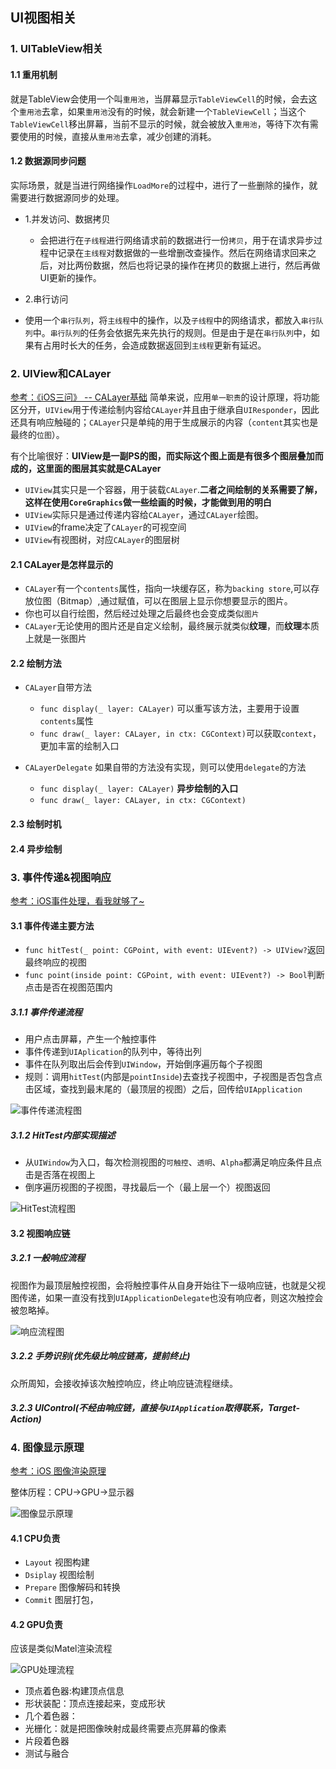 ## UI视图相关

### 1. UITableView相关

#### 1.1 重用机制
就是TableView会使用一个叫`重用池`，当屏幕显示`TableViewCell`的时候，会去这个`重用池`去拿，如果`重用池`没有的时候，就会新建一个`TableViewCell`；当这个`TableViewCell`移出屏幕，当前不显示的时候，就会被放入`重用池`，等待下次有需要使用的时候，直接从`重用池`去拿，减少创建的消耗。

#### 1.2 数据源同步问题
实际场景，就是当进行网络操作`LoadMore`的过程中，进行了一些删除的操作，就需要进行数据源同步的处理。

- 1.并发访问、数据拷贝
  - 会把进行在`子线程`进行网络请求前的数据进行一份`拷贝`，用于在请求异步过程中记录在`主线程`对数据做的一些增删改查操作。然后在网络请求回来之后，对比两份数据，然后也将记录的操作在拷贝的数据上进行，然后再做UI更新的操作。
	
- 2.串行访问
 - 使用一个`串行队列`，将`主线程`中的操作，以及`子线程`中的网络请求，都放入`串行队列`中。`串行队列`的任务会依据先来先执行的规则。但是由于是在`串行队列`中，如果有占用时长大的任务，会造成数据返回到`主线程`更新有延迟。


### 2. UIView和CALayer
[参考：《iOS三问》 -- CALayer基础](https://luochenxun.com/ios-calayer-overview/)
简单来说，应用`单一职责`的设计原理，将功能区分开，`UIView`用于传递绘制内容给`CALayer`并且由于继承自`UIResponder`，因此还具有响应触碰的；`CALayer`只是单纯的用于生成展示的内容（`content`其实也是最终的`位图`）。

有个比喻很好：**UIView是一副PS的图，而实际这个图上面是有很多个图层叠加而成的，这里面的图层其实就是CALayer**

- `UIView`其实只是一个容器，用于装载`CALayer`.**二者之间绘制的关系需要了解，这样在使用`CoreGraphics`做一些绘画的时候，才能做到用的明白**
- `UIView`实际只是通过传递内容给`CALayer`，通过`CALayer`绘图。
- `UIView`的frame决定了`CALayer`的可视空间
- `UIView`有视图树，对应`CALayer`的图层树


#### 2.1 CALayer是怎样显示的
- `CALayer`有一个`contents`属性，指向一块缓存区，称为`backing store`,可以存放位图（Bitmap）,通过赋值，可以在图层上显示你想要显示的图片。
- 你也可以自行绘图，然后经过处理之后最终也会变成类似`图片`
- `CALayer`无论使用的图片还是自定义绘制，最终展示就类似**纹理**，而**纹理**本质上就是一张图片

#### 2.2 绘制方法
- `CALayer`自带方法
	- `func display(_ layer: CALayer)` 可以重写该方法，主要用于设置`contents`属性
	- `func draw(_ layer: CALayer, in ctx: CGContext)`可以获取`context`，更加丰富的绘制入口

- `CALayerDelegate`
如果自带的方法没有实现，则可以使用`delegate`的方法
	- `func display(_ layer: CALayer)` **异步绘制的入口**
	- `func draw(_ layer: CALayer, in ctx: CGContext)`

#### 2.3 绘制时机


#### 2.4 异步绘制


### 3. 事件传递&视图响应

[参考：iOS事件处理，看我就够了~](https://segmentfault.com/a/1190000013265845)

#### 3.1 事件传递主要方法
- `func hitTest(_ point: CGPoint, with event: UIEvent?) -> UIView?`返回最终响应的视图
- `func point(inside point: CGPoint, with event: UIEvent?) -> Bool`判断点击是否在视图范围内

##### 3.1.1 事件传递流程
- 用户点击屏幕，产生一个触控事件
- 事件传递到`UIAplication`的队列中，等待出列
- 事件在队列取出后会传到`UIWindow`，开始倒序遍历每个子视图
- 规则：调用`hitTest`(内部是`pointInside`)去查找子视图中，子视图是否包含点击区域，查找到最末尾的（最顶层的视图）之后，回传给`UIApplication`

![事件传递流程图](https://github.com/dannyCaiHaoming/MyGitProfject/blob/master/iOS%E9%9D%A2%E8%AF%95%E5%87%86%E5%A4%87/images/1/%E4%BA%8B%E4%BB%B6%E4%BC%A0%E9%80%92%E6%B5%81%E7%A8%8B%E5%9B%BE.png)

##### 3.1.2 HitTest内部实现描述
- 从`UIWindow`为入口，每次检测视图的`可触控`、`透明`、`Alpha`都满足响应条件且点击是否落在视图上
- 倒序遍历视图的子视图，寻找最后一个（最上层一个）视图返回

![HitTest流程图](https://github.com/dannyCaiHaoming/MyGitProfject/blob/master/iOS%E9%9D%A2%E8%AF%95%E5%87%86%E5%A4%87/images/1/HitTest%E6%B5%81%E7%A8%8B%E5%9B%BE.png)

#### 3.2 视图响应链

##### 3.2.1 一般响应流程
视图作为最顶层触控视图，会将触控事件从自身开始往下一级响应链，也就是父视图传递，如果一直没有找到`UIApplicationDelegate`也没有响应者，则这次触控会被忽略掉。

![响应流程图](https://github.com/dannyCaiHaoming/MyGitProfject/blob/master/iOS%E9%9D%A2%E8%AF%95%E5%87%86%E5%A4%87/images/1/%E5%93%8D%E5%BA%94%E6%B5%81%E7%A8%8B%E5%9B%BE.png)

##### 3.2.2 手势识别(优先级比响应链高，提前终止)
众所周知，会接收掉该次触控响应，终止响应链流程继续。

##### 3.2.3 UIControl(不经由响应链，直接与`UIApplication`取得联系，Target-Action)

### 4. 图像显示原理
[参考：iOS 图像渲染原理](http://www.chuquan.me/2018/09/25/ios-graphics-render-principle/)

整体历程：CPU->GPU->显示器

![图像显示原理](https://github.com/dannyCaiHaoming/MyGitProfject/blob/master/iOS%E9%9D%A2%E8%AF%95%E5%87%86%E5%A4%87/images/1/%E5%9B%BE%E5%83%8F%E6%98%BE%E7%A4%BA%E5%8E%9F%E7%90%86.png)

#### 4.1 CPU负责
- `Layout` 视图构建
- `Dsiplay` 视图绘制
- `Prepare` 图像解码和转换
- `Commit` 图层打包，



#### 4.2 GPU负责
应该是类似Matel渲染流程

![GPU处理流程](https://github.com/dannyCaiHaoming/MyGitProfject/blob/master/iOS%E9%9D%A2%E8%AF%95%E5%87%86%E5%A4%87/images/1/GPU%E5%A4%84%E7%90%86%E6%B5%81%E7%A8%8B.png)

- 顶点着色器:构建顶点信息
- 形状装配：顶点连接起来，变成形状
- 几个着色器：
- 光栅化：就是把图像映射成最终需要点亮屏幕的像素
- 片段着色器
- 测试与融合




